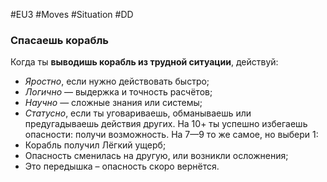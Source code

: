 #EU3 #Moves #Situation  #DD 

### Спасаешь корабль

Когда ты **выводишь корабль из трудной ситуации**, действуй: 
- *Яростно*, если нужно действовать быстро; 
- *Логично* — выдержка и точность расчётов; 
- *Научно* — сложные знания или системы; 
- *Статусно*, если ты уговариваешь, обманываешь или предугадываешь действия других. 
На 10+ ты успешно избегаешь опасности: получи возможность. На 7—9 то же самое, но выбери 1: 
- Корабль получил Лёгкий ущерб; 
- Опасность сменилась на другую, или возникли осложнения; 
- Это передышка – опасность скоро вернётся.